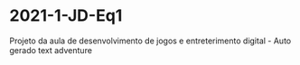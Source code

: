 # 2021-1-JD-Eq1
Projeto da aula de desenvolvimento de jogos e entreterimento digital - Auto gerado text adventure
